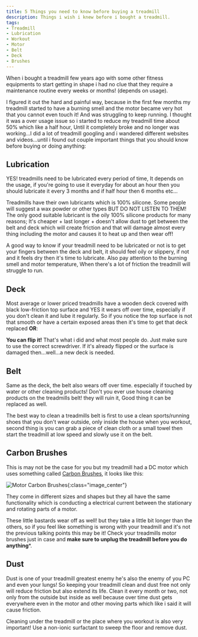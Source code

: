 ```yaml
---
title: 5 Things you need to know before buying a treadmill
description: Things i wish i knew before i bought a treadmill.
tags:
- Treadmill
- Lubrication
- Workout
- Motor
- Belt
- Deck
- Brushes
---
```


When i bought a treadmill few years ago with some other fitness equipments to start getting in shape i had no clue that they require a maintenance routine every weeks or months! (depends on usage).

I figured it out the hard and painful way, because in the first few months my treadmill started to have a burning smell and the motor became very hot that you cannot even touch it! And was struggling to keep running. I thought it was a over usage issue so i started to reduce my treadmill time about 50% which like a half hour, Until it completely broke and no longer was working...I did a lot of treadmill googling and i wandered different websites and videos...until i found out couple important things that you should know before buying or doing anything:<!--more-->

## Lubrication
YES! treadmills need to be lubricated every period of time, It depends on the usage, if you're going to use it everyday for about an hour then you should lubricate it every 3 months and if half hour then 6 months etc...

Treadmills have their own lubricants which is 100% silicone. Some people will suggest a wax powder or other types BUT DO NOT LISTEN TO THEM! The only good suitable lubricant is the oily 100% silicone products for many reasons; It's cheaper + last longer + doesn't allow dust to get between the belt and deck which will create friction and that will damage almost every thing including the motor and causes it to heat up and then wear off!

A good way to know if your treadmill need to be lubricated or not is to get your fingers between the deck and belt, it should feel oily or slippery, if not and it feels dry then it's time to lubricate. Also pay attention to the burning smell and motor temperature, When there's a lot of friction the treadmill will struggle to run.

## Deck
Most average or lower priced treadmills have a wooden deck covered with black low-friction top surface and YES it wears off over time, especially if you don't clean it and lube it regularly. So if you notice the top surface is not that smooth or have a certain exposed areas then it's time to get that deck replaced **OR**:

**You can flip it!** That's what i did and what most people do. Just make sure to use the correct screwdriver. If it's already flipped or the surface is damaged then...well...a new deck is needed.

## Belt
Same as the deck, the belt also wears off over time. especially if touched by water or other cleaning products! Don't you ever use house cleaning products on the treadmills belt! they will ruin it, Good thing it can be replaced as well.

The best way to clean a treadmills belt is first to use a clean sports/running shoes that you don't wear outside, only inside the house when you workout, second thing is you can grab a piece of clean cloth or a small towel then start the treadmill at low speed and slowly use it on the belt.

## Carbon Brushes
This is may not be the case for you but my treadmill had a DC motor which uses something called [Carbon Brushes](https://en.wikipedia.org/wiki/Brush_(electric)), it looks like this:

![Motor Carbon Brushes]({{site.url}}/images/carbon_brushes.jpg){:class="image_center"}

They come in different sizes and shapes but they all have the same functionality which is conducting a electrical current between the stationary and rotating parts of a motor.

These little bastards wear off as well! but they take a little bit longer than the others, so if you feel like something is wrong with your treadmill and it's not the previous talking points this may be it! Check your treadmills motor brushes just in case and **make sure to unplug the treadmill before you do anything***.

## Dust
Dust is one of your treadmill greatest enemy he's also the enemy of you PC and even your lungs! So keeping your treadmill clean and dust free not only will reduce friction but also extend its life. Clean it every month or two, not only from the outside but inside as well because over time dust gets everywhere even in the motor and other moving parts which like i said it will cause friction.

Cleaning under the treadmill or the place where you workout is also very important! Use a non-ionic surfactant to sweep the floor and remove dust.
